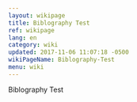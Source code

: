 ```yaml
---
layout: wikipage
title: Biblography Test
ref: wikipage
lang: en
category: wiki
updated: 2017-11-06 11:07:18 -0500
wikiPageName: Biblography-Test
menu: wiki
---
```


Biblography Test
